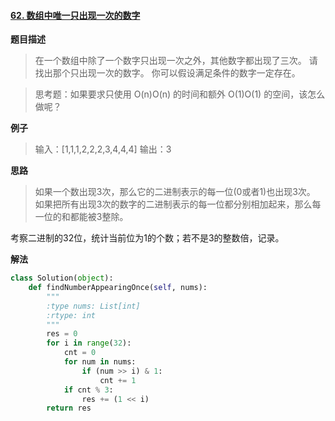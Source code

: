 #### [62. 数组中唯一只出现一次的数字](https://www.acwing.com/problem/content/description/69/) 
**题目描述**
> 在一个数组中除了一个数字只出现一次之外，其他数字都出现了三次。
请找出那个只出现一次的数字。
你可以假设满足条件的数字一定存在。

> 思考题：如果要求只使用 O(n)O(n) 的时间和额外 O(1)O(1) 的空间，该怎么做呢？

**例子**
> 输入：[1,1,1,2,2,2,3,4,4,4]
输出：3

**思路**
> 如果一个数出现3次，那么它的二进制表示的每一位(0或者1)也出现3次。
> 如果把所有出现3次的数字的二进制表示的每一位都分别相加起来，那么每一位的和都能被3整除。

考察二进制的32位，统计当前位为1的个数；若不是3的整数倍，记录。

**解法**
```python
class Solution(object):
    def findNumberAppearingOnce(self, nums):
        """
        :type nums: List[int]
        :rtype: int
        """
        res = 0
        for i in range(32):
            cnt = 0
            for num in nums:
                if (num >> i) & 1:
                    cnt += 1
            if cnt % 3:
                res += (1 << i)
        return res
```